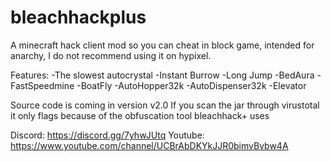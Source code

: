 # bleachhackplus
A minecraft hack client mod so you can cheat in block game, intended for anarchy, I do not recommend using it on hypixel.

Features:
-The slowest autocrystal
-Instant Burrow
-Long Jump
-BedAura
-FastSpeedmine
-BoatFly
-AutoHopper32k
-AutoDispenser32k
-Elevator

Source code is coming in version v2.0
If you scan the jar through virustotal it only flags because of the obfuscation tool bleachhack+ uses

Discord: https://discord.gg/7yhwJUtq
Youtube: https://www.youtube.com/channel/UCBrAbDKYkJJR0bimvBvbw4A
